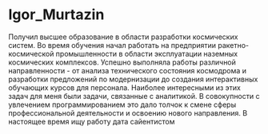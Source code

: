 # Igor_Murtazin
Получил высшее образование в области разработки космических систем. Во время
обучения начал работать на предприятии ракетно-космической промышленности в
области эксплуатации наземных космических комплексов. Успешно выполняла работы
различной направленности - от анализа технического состояния космодрома и разработки
предложений по модернизации до создания интерактивных обучающих курсов для
персонала. Наиболее интересными из этих задач для меня были задачи, связанные с
аналитикой. В совокупности с увлечением программированием это дало толчок к смене
сферы профессиональной деятельности и освоению нового направления. В настоящее
время ищу работу дата сайентистом
